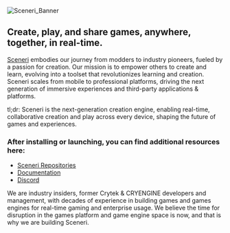 ![Sceneri_Banner](https://github.com/user-attachments/assets/2f9cc95e-b40d-4c29-86e0-7b9b3cdff32a)

<h2>Create, play, and share games, anywhere, together, in real-time.</h2>

[Sceneri](https://www.sceneri.com/) embodies our journey from modders to industry pioneers, fueled by a passion for creation. Our mission is to empower others to create and learn, evolving into a toolset that revolutionizes learning and creation. Sceneri scales from mobile to professional platforms, driving the next generation of immersive experiences and third-party applications & platforms.

tl;dr: Sceneri is the next-generation creation engine, enabling real-time, collaborative creation and play across every device, shaping the future of games and experiences.

<h3>After installing or launching, you can find additional resources here:</h3>

*  [Sceneri Repositories](https://github.com/orgs/nginetechnologies/repositories)
*  [Documentation](https://docs.sceneri.com)
*  [Discord](https://discord.gg/sceneriapp)

We are industry insiders, former Crytek & CRYENGINE developers and management, with decades of experience in building games and games engines for real-time gaming and enterprise usage. We believe the time for disruption in the games platform and game engine space is now, and that is why we are building Sceneri.

